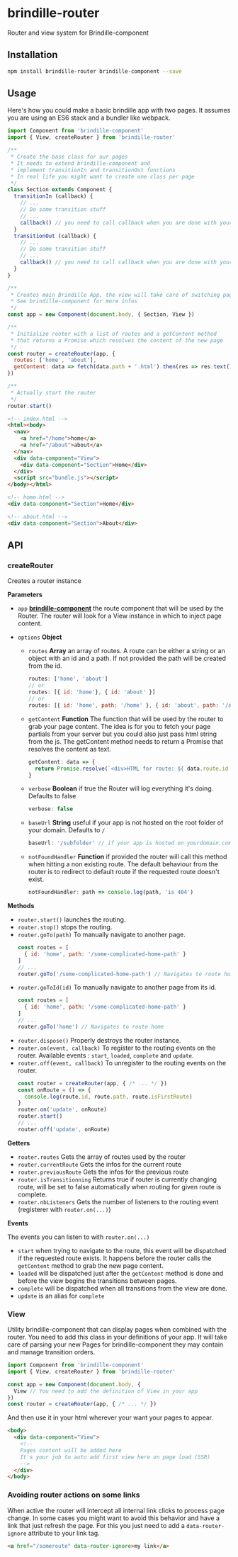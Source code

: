 # brindille-router
Router and view system for Brindille-component

## Installation
```bash
npm install brindille-router brindille-component --save
```

## Usage
Here's how you could make a basic brindille app with two pages. It assumes you are using an ES6 stack and a bundler like webpack.
```js
import Component from 'brindille-component'
import { View, createRouter } from 'brindille-router'

/**
 * Create the base class for our pages
 * It needs to extend brindille-component and
 * implement transitionIn and transitionOut functions
 * In real life you might want to create one class per page
 */
class Section extends Component {
  transitionIn (callback) { 
    // ...
    // Do some transition stuff
    // ...
    callback() // you need to call callback when you are done with your transition
  }
  transitionOut (callback) { 
    // ...
    // Do some transition stuff
    // ...
    callback() // you need to call callback when you are done with your transition
  }
}

/**
 * Creates main Brindille App, the view will take care of switching pages
 * See brindille-component for more infos
 */
const app = new Component(document.body, { Section, View })

/**
 * Initialize rooter with a list of routes and a getContent method
 * that returns a Promise which resolves the content of the new page 
 */
const router = createRouter(app, {
  routes: ['home', 'about'],
  getContent: data => fetch(data.path + '.html').then(res => res.text())
})

/**
 * Actually start the router
 */ 
router.start()
```
```html
<!-- index.html -->
<html><body>
  <nav>
    <a href="/home">home</a>
    <a href="/about">about</a>
  </nav>
  <div data-component="View">
    <div data-component="Section">Home</div>
  </div>
  <script src="bundle.js"></script>
</body></html>
```
```html
<!-- home.html -->
<div data-component="Section">Home</div>
```
```html
<!-- about.html -->
<div data-component="Section">About</div>
```

## API
### createRouter
Creates a router instance

**Parameters**
- `app` **[brindille-component](http://github.com/brindille/brindille-component)** the route component that will be used by the Router. The router will look for a View instance in which to inject page content.

- `options` **Object** 
  - `routes` **Array** an array of routes. A route can be either a string or an object with an id and a path. If not provided the path will be created from the id.
    ```js
    routes: ['home', 'about']
    // or
    routes: [{ id: 'home'}, { id: 'about' }]
    // or
    routes: [{ id: 'home', path: '/home' }, { id: 'about', path: '/about' }]
    ```
  - `getContent` **Function** The function that will be used by the router to grab your page content. The idea is for you to fetch your page partials from your server but you could also just pass html string from the js. The getContent method needs to return a Promise that resolves the content as text.
    ```js
    getContent: data => {
      return Promise.resolve(`<div>HTML for route: ${ data.route.id }</div>`)
    }
    ```
  - `verbose` **Boolean** if true the Router will log everything it's doing. Defaults to false
    ```js
    verbose: false
    ```
  - `baseUrl` **String** useful if your app is not hosted on the root folder of your domain. Defaults to `/`
    ```js
    baseUrl: '/subfolder' // if your app is hosted on yourdomain.com/subfolder/
    ```
  - `notFoundHandler` **Function** if provided the router will call this method when hitting a non existing route. The default behaviour from the router is to redirect to default route if the requested route doesn't exist.
    ```js
    notFoundHandler: path => console.log(path, 'is 404')
    ```

**Methods**
  - `router.start()` launches the routing.
  - `router.stop()` stops the routing.
  - `router.goTo(path)` To manually navigate to another page.
    ```js
    const routes = [
      { id: 'home', path: '/some-complicated-home-path' }
    ]
    // ...
    router.goTo('/some-complicated-home-path') // Navigates to route home
    ```
  - `router.goToId(id)` To manually navigate to another page from its id.
    ```js
    const routes = [
      { id: 'home', path: '/some-complicated-home-path' }
    ]
    // ...
    router.goTo('home') // Navigates to route home
    ```
  - `router.dispose()` Properly destroys the router instance.
  - `router.on(event, callback)` To register to the routing events on the router. Available events : `start`, `loaded`, `complete` and `update`.
  - `router.off(event, callback)` To unregister to the routing events on the router.
    ```js
    const router = createRouter(app, { /* ... */ })
    const onRoute = () => {
      console.log(route.id, route.path, route.isFirstRoute)
    }
    router.on('update', onRoute)
    router.start()
    // ...
    router.off('update', onRoute)
    ```

**Getters**
  - `router.routes` Gets the array of routes used by the router
  - `router.currentRoute` Gets the infos for the current route
  - `router.previousRoute` Gets the infos for the previous route
  - `router.isTransitionning` Returns true if router is currently changing route, will be set to false automatically when routing for given route is complete.
  - `router.nbListeners` Gets the number of listeners to the routing event (registerer with `router.on(...)`)

**Events**

The events you can listen to with `router.on(...)`
  - `start` when trying to navigate to the route, this event will be dispatched if the requested route exists. It happens before the router calls the `getContent` method to grab the new page content.
  - `loaded` will be dispatched just after the `getContent` method is done and before the view begins the transitions between pages.
  - `complete` will be dispatched when all transitions from the view are done.
  - `update` is an alias for `complete`

### View
Utility brindille-component that can display pages when combined with the router. You need to add this class in your definitions of your app. It will take care of parsing your new Pages for brindille-component they may contain and manage transition orders.
```js
import Component from 'brindille-component'
import { View, createRouter } from 'brindille-router'

const app = new Component(document.body, { 
  View // You need to add the definition of View in your app
})
const router = createRouter(app, { /* ... */ })
```
And then use it in your html wherever your want your pages to appear.
```html
<body>
  <div data-component="View">
    <!--
    Pages content will be added here
    It's your job to auto add first view here on page load (SSR)
    -->
  </div>
</body>
```

### Avoiding router actions on some links
When active the router will intercept all internal link clicks to process page change.
In some cases you might want to avoid this behavior and have a link that just refresh the page. 
For this you just need to add a `data-router-ignore` attribute to your link tag.
```html
<a href="/someroute" data-router-ignore>my link</a>
```